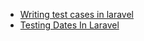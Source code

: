- [Writing test cases in laravel](https://5balloons.info/laravel-tdd-beginner-crud-example)
- [Testing Dates In Laravel](https://medium.com/@alexhiggins/testing-dates-in-laravel-5414e368f0e2)

